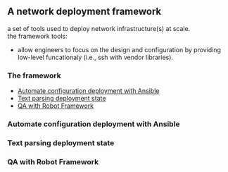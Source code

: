 ## A network deployment framework

a set of tools used to deploy network infrastructure(s) at scale.  
the framework tools:   
* allow engineers to focus on the design and configuration by providing low-level funcationaly (i.e., ssh with vendor libraries).  

### The framework
* [Automate configuration deployment with Ansible](#Automate-configuration-deployment-with-ansible)
* [Text parsing deployment state](#text-parsing-deployment-state)
* [QA with Robot Framework](#qa-with-robot-framework)


### Automate configuration deployment with Ansible


### Text parsing deployment state


### QA with Robot Framework





